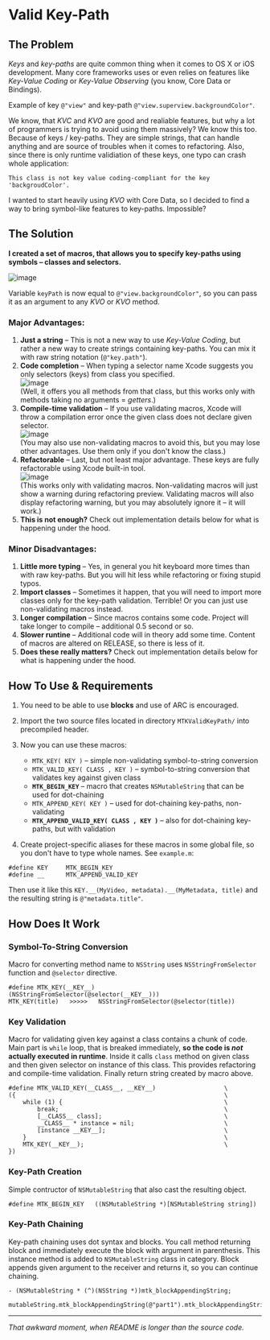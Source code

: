 Valid Key-Path
==============


The Problem
------------
_Keys_ and _key-paths_ are quite common thing when it comes to OS X or iOS development. Many core frameworks uses or even relies on features like _Key-Value Coding_ or _Key-Value Observing_ (you know, Core Data or Bindings).

Example of key `@"view"` and key-path `@"view.superview.backgroundColor"`.

We know, that _KVC_ and _KVO_ are good and realiable features, but why a lot of programmers is trying to avoid using them massively? We know this too. Because of keys / key-paths. They are simple strings, that can handle anything and are source of troubles when it comes to refactoring. Also, since there is only runtime validiation of these keys, one typo can crash whole application:

```
This class is not key value coding-compliant for the key 'backgroudColor'.
```

I wanted to start heavily using _KVO_ with Core Data, so I decided to find a way to bring symbol-like features to key-paths. Impossible?



The Solution
------------
**I created a set of macros, that allows you to specify key-paths using symbols – classes and selectors.**

![image](https://raw.github.com/iMartinKiss/Valid-KeyPath/master/README/example.png)

Variable `keyPath` is now equal to `@"view.backgroundColor"`, so you can pass it as an argument to any _KVO_ or _KVO_ method.



### Major Advantages: ###
1. **Just a string** – This is not a new way to use _Key-Value Coding_, but rather a new way to create strings containing key-paths. You can mix it with raw string notation (`@"key.path"`).
2. **Code completion** – When typing a selector name Xcode suggests you only selectors (keys) from class you specified.  
![image](https://raw.github.com/iMartinKiss/Valid-KeyPath/master/README/completion.png)  
(Well, it offers you all methods from that class, but this works only with methods taking no arguments = _getters_.)
3. **Compile-time validation** – If you use validating macros, Xcode will throw a compilation error once the given class does not declare given selector.  
![image](https://raw.github.com/iMartinKiss/Valid-KeyPath/master/README/validation.png)  
(You may also use non-validating macros to avoid this, but you may lose other advantages. Use them only if you don't know the class.)
4. **Refactorable** – Last, but not least major advantage. These keys are fully refactorable using Xcode built-in tool.  
![image](https://raw.github.com/iMartinKiss/Valid-KeyPath/master/README/refactoring.png)  
(This works only with validating macros. Non-validating macros will just show a warning during refactoring preview. Validating macros will also display refactoring warning, but you may absolutely ignore it – it will work.)
5. **This is not enough?** Check out implementation details below for what is happening under the hood.



### Minor Disadvantages: ###

1. **Little more typing** – Yes, in general you hit keyboard more times than with raw key-paths. But you will hit less while refactoring or fixing stupid typos.
2. **Import classes** – Sometimes it happen, that you will need to import more classes only for the key-path validation. Terrible! Or you can just use non-validating macros instead.
3. **Longer compilation** – Since macros contains some code. Project will take longer to compile – additional 0.5 second or so.
4. **Slower runtine** – Additional code will in theory add some time. Content of macros are altered on RELEASE, so there is less of it.
5. **Does these really matters?** Check out implementation details below for what is happening under the hood.



## How To Use & Requirements ##
1. You need to be able to use **blocks** and use of ARC is encouraged.
2. Import the two source files located in directory `MTKValidKeyPath/` into precompiled header.
3. Now you can use these macros:
    - `MTK_KEY( KEY )` – simple non-validating symbol-to-string conversion
    - `MTK_VALID_KEY( CLASS , KEY )` – symbol-to-string conversion that validates key against given class
    - **`MTK_BEGIN_KEY`** – macro that creates `NSMutableString` that can be used for dot-chaining
    - `MTK_APPEND_KEY( KEY )` – used for dot-chaining key-paths, non-validating
    - **`MTK_APPEND_VALID_KEY( CLASS , KEY )`** – also for dot-chaining key-paths, but with validation

4. Create project-specific aliases for these macros in some global file, so you don't have to type whole names. See `example.m`:

```
#define KEY     MTK_BEGIN_KEY
#define __      MTK_APPEND_VALID_KEY
```

Then use it like this `KEY.__(MyVideo, metadata).__(MyMetadata, title)` and the resulting string is `@"metadata.title"`.


## How Does It Work ##

### Symbol-To-String Conversion ###
Macro for converting method name to `NSString` uses `NSStringFromSelector` function and `@selector` directive.

```
#define MTK_KEY(__KEY__)     (NSStringFromSelector(@selector(__KEY__)))
MTK_KEY(title)   >>>>>   NSStringFromSelector(@selector(title))
```


### Key Validation ###
Macro for validating given key against a class contains a chunk of code. Main part is `while` loop, that is breaked immediately, **so the code is _not_ actually executed in runtime**. Inside it calls `class` method on given class and then given selector on instance of this class. This provides refactoring and compile-time validation. Finally return string created by macro above.

```
#define MTK_VALID_KEY(__CLASS__, __KEY__)                   \
({                                                          \
    while (1) {                                             \
        break;                                              \
        [__CLASS__ class];                                  \
        __CLASS__ * instance = nil;                         \
        [instance __KEY__];                                 \
    }                                                       \
    MTK_KEY(__KEY__);                                       \
})
```


### Key-Path Creation ###
Simple contructor of `NSMutableString` that also cast the resulting object.

```
#define MTK_BEGIN_KEY   ((NSMutableString *)[NSMutableString string])
```


### Key-Path Chaining ###
Key-path chaining uses dot syntax and blocks. You call method returning block and immediately execute the block with argument in parenthesis. This instance method is added to `NSMutableString` class in category. Block appends given argument to the receiver and returns it, so you can continue chaining.

```
- (NSMutableString * (^)(NSString *))mtk_blockAppendingString;

mutableString.mtk_blockAppendingString(@"part1").mtk_blockAppendingString(@"part2");
```

---

_That awkward moment, when README is longer than the source code._
